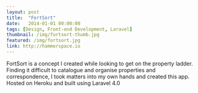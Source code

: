```yaml
---
layout: post
title:  "FortSort"
date:   2014-01-01 00:00:00
tags: [Design, Front-end Development, Laravel]
thumbnail: /img/fortsort-thumb.jpg
featured: /img/fortsort.jpg
link: http://hammerspace.io
---
```


FortSort is a concept I created while looking to get on the property ladder. Finding it difficult to catalogue and organise properties and correspondence, I took matters into my own hands and created this app. Hosted on Heroku and built using Laravel 4.0